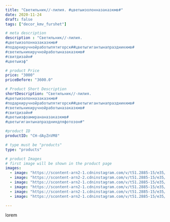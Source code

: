 ```yaml
---
title: "Светильник//-лилия. #цветыизолонназаказкмв#"
date: 2020-11-24
draft: false
tags: ["decor_kmv_furshet"]

# meta description
description : "Светильник//-лилия.
#цветыизолонназаказкмв#
#подаркиручнойработыпятигорск##цветыгигантынапраздниккмв#
#светильникиручнойработыназаказкмв#
#свитдизайн#
#цветыизф"

# product Price
price: "3000"
priceBefore: "3600.0"

# Product Short Description
shortDescription: "Светильник//-лилия.
#цветыизолонназаказкмв#
#подаркиручнойработыпятигорск##цветыгигантынапраздниккмв#
#светильникиручнойработыназаказкмв#
#свитдизайн#
#цветыизфоамирананазаказкмв#
#цветыгигантынапраздникдляфотозон#"

#product ID
productID: "CH-dAyZnVM8"

# type must be "products"
type: "products"

# product Images
# first image will be shown in the product page
images:
  - image: "https://scontent-arn2-1.cdninstagram.com/v/t51.2885-15/e35/p1080x1080/127250819_172788721153657_1241752664948463570_n.jpg?tp=1&_nc_ht=scontent-arn2-1.cdninstagram.com&_nc_cat=101&_nc_ohc=PolYM6y5hL0AX9r1UpR&oh=c0d88b58f3fa5166696c85b1d5172df6&oe=606B48E1&ig_cache_key=MjQ0OTUyMjg0MjI0MzMyOTQ0Mg%3D%3D.2"
  - image: "https://scontent-arn2-2.cdninstagram.com/v/t51.2885-15/e35/p1080x1080/127188298_146666083863773_6763144211226979751_n.jpg?tp=1&_nc_ht=scontent-arn2-2.cdninstagram.com&_nc_cat=105&_nc_ohc=na2c9E4N874AX_nUFPw&oh=c582b0f2f0ea609435d8a4a2fed66367&oe=6069D585&ig_cache_key=MjQ0OTUyMjg0MjI2MDAzMDE0NA%3D%3D.2"
  - image: "https://scontent-arn2-1.cdninstagram.com/v/t51.2885-15/e35/p1080x1080/125907110_186395479703656_8422008814171011300_n.jpg?tp=1&_nc_ht=scontent-arn2-1.cdninstagram.com&_nc_cat=104&_nc_ohc=og7oYTRyG4YAX_paemE&oh=9a6a803b01804da752d48218bb9ffded&oe=606C7876&ig_cache_key=MjQ0OTUyMjg0MjI2ODQ0MTQ0OQ%3D%3D.2"
  - image: "https://scontent-arn2-1.cdninstagram.com/v/t51.2885-15/e35/p1080x1080/126902980_367549230985446_3812687518837148635_n.jpg?tp=1&_nc_ht=scontent-arn2-1.cdninstagram.com&_nc_cat=106&_nc_ohc=7SlJh1ETFdMAX_M8XSW&oh=d4bf9ae5579a44f4d4f33792d671b572&oe=606ADC05&ig_cache_key=MjQ0OTUyMjg0MjI4NTI5MzA3NA%3D%3D.2"
  - image: "https://scontent-arn2-1.cdninstagram.com/v/t51.2885-15/e35/p1080x1080/126092903_387925039205403_8770070206010161306_n.jpg?tp=1&_nc_ht=scontent-arn2-1.cdninstagram.com&_nc_cat=103&_nc_ohc=NxvUX0GayZ4AX_Y5MTw&oh=e4f56040fa210bb92337cb438be7993a&oe=606D68F7&ig_cache_key=MjQ0OTUyMjg0MjI3Njg3ODA5Mg%3D%3D.2"
  - image: "https://scontent-arn2-1.cdninstagram.com/v/t51.2885-15/e35/p1080x1080/126281498_204935111037286_6855325335952617583_n.jpg?tp=1&_nc_ht=scontent-arn2-1.cdninstagram.com&_nc_cat=110&_nc_ohc=ZqmZw9AO1v8AX_1gYex&oh=a8c2c68fdb7c0e622e9eeb46c78f50e9&oe=606A65AC&ig_cache_key=MjQ0OTUyMjg0MjI1OTk1NjAwNQ%3D%3D.2"

---
```

lorem
